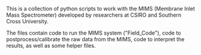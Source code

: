This is a collection of python scripts to work with the MIMS (Membrane Inlet 
Mass Spectrometer) developed by researchers at CSIRO and Southern Cross 
University.

The files contain code to run the MIMS system ("Field_Code"), code to 
postprocess/calibrate the raw data from the MIMS, code to interpret the results,
as well as some helper files.

